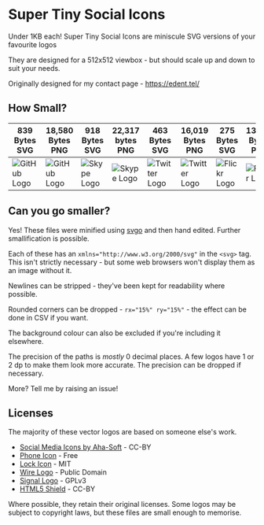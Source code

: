 # Super Tiny Social Icons
Under 1KB each! Super Tiny Social Icons are miniscule SVG versions of your favourite logos

They are designed for a 512x512 viewbox - but should scale up and down to suit your needs.

Originally designed for my contact page - https://edent.tel/

## How Small?

| 839 Bytes SVG	| 18,580 Bytes PNG	|  918 Bytes SVG	| 22,317 bytes PNG	|  463 Bytes SVG	| 16,019 Bytes PNG	|  275 Bytes SVG	| 13,485 Bytes PNG	|
|------	        |-----------	|------	                |----------	|------	                |-----------	|------	                |----------	|
| ![GitHub Logo](https://cdn.rawgit.com/edent/SuperTinySocialIcons/master/tiny/github.svg)  	| ![GitHub Logo](https://cdn.rawgit.com/edent/SuperTinySocialIcons/master/original/github.png)       	| ![Skype Logo](https://cdn.rawgit.com/edent/SuperTinySocialIcons/master/tiny/skype.svg)  	| ![Skype Logo](https://cdn.rawgit.com/edent/SuperTinySocialIcons/master/original/skype.png)      	| ![Twitter Logo](https://cdn.rawgit.com/edent/SuperTinySocialIcons/master/tiny/twitter.svg)  	| ![Twitter Logo](https://cdn.rawgit.com/edent/SuperTinySocialIcons/master/original/twitter.png)      	| ![Flickr Logo](https://cdn.rawgit.com/edent/SuperTinySocialIcons/master/tiny/flickr.svg)  	| ![Flickr Logo](https://cdn.rawgit.com/edent/SuperTinySocialIcons/master/original/flickr.png)      	|

## Can you go smaller?

Yes! These files were minified using [svgo](https://github.com/svg/svgo) and then hand edited.  Further smallification is possible.

Each of these has an `xmlns="http://www.w3.org/2000/svg"` in the `<svg>` tag. This isn't strictly necessary - but some web browsers won't display them as an image without it.

Newlines can be stripped - they've been kept for readability where possible.

Rounded corners can be dropped - `rx="15%" ry="15%"` - the effect can be done in CSV if you want.

The background colour can also be excluded if you're including it elsewhere.

The precision of the paths is *mostly* 0 decimal places. A few logos have 1 or 2 dp to make them look more accurate. The precision can be dropped if necessary.

More? Tell me by raising an issue!

## Licenses

The majority of these vector logos are based on someone else's work.

* [Social Media Icons by Aha-Soft](https://www.iconfinder.com/iconsets/social-flat-rounded-rects) - CC-BY
* [Phone Icon](https://www.iconfinder.com/icons/1807538/phone_icon#size=128) - Free
* [Lock Icon](https://www.iconfinder.com/icons/1814107/lock_padlock_secure_icon#size=512) - MIT
* [Wire Logo](https://commons.wikimedia.org/wiki/File:Wire_software_logo.svg) - Public Domain
* [Signal Logo](https://github.com/WhisperSystems/Signal-iOS/blob/master/Signal/Images.xcassets/logoSignal.imageset/logoSignal.pdf) - GPLv3
* [HTML5 Shield](https://www.w3.org/html/logo/) - CC-BY

Where possible, they retain their original licenses.  Some logos may be subject to copyright laws, but these files are small enough to memorise.

